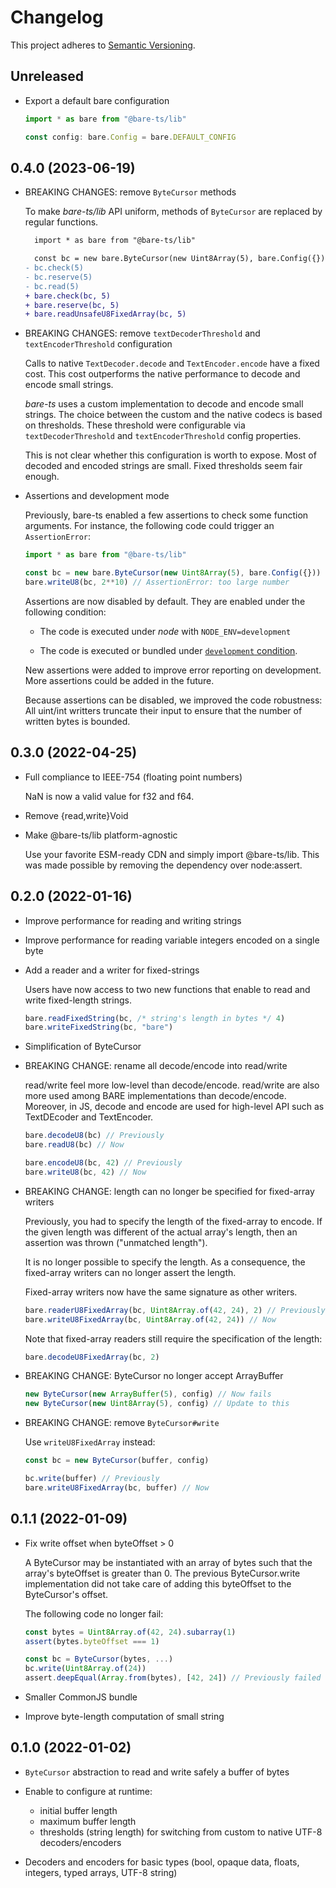 # Changelog

This project adheres to [Semantic Versioning][semver].

## Unreleased

-   Export a default bare configuration

    ```js
    import * as bare from "@bare-ts/lib"

    const config: bare.Config = bare.DEFAULT_CONFIG
    ```

## 0.4.0 (2023-06-19)

-   BREAKING CHANGES: remove `ByteCursor` methods

    To make _bare-ts/lib_ API uniform, methods of `ByteCursor` are replaced by regular functions.

    ```diff
      import * as bare from "@bare-ts/lib"

      const bc = new bare.ByteCursor(new Uint8Array(5), bare.Config({}))
    - bc.check(5)
    - bc.reserve(5)
    - bc.read(5)
    + bare.check(bc, 5)
    + bare.reserve(bc, 5)
    + bare.readUnsafeU8FixedArray(bc, 5)
    ```

-   BREAKING CHANGES: remove `textDecoderThreshold` and `textEncoderThreshold` configuration

    Calls to native `TextDecoder.decode` and `TextEncoder.encode` have a fixed cost.
    This cost outperforms the native performance to decode and encode small strings.

    _bare-ts_ uses a custom implementation to decode and encode small strings.
    The choice between the custom and the native codecs is based on thresholds.
    These threshold were configurable via `textDecoderThreshold` and `textEncoderThreshold` config properties.

    This is not clear whether this configuration is worth to expose.
    Most of decoded and encoded strings are small.
    Fixed thresholds seem fair enough.

-   Assertions and development mode

    Previously, bare-ts enabled a few assertions to check some function arguments.
    For instance, the following code could trigger an `AssertionError`:

    ```js
    import * as bare from "@bare-ts/lib"

    const bc = new bare.ByteCursor(new Uint8Array(5), bare.Config({}))
    bare.writeU8(bc, 2**10) // AssertionError: too large number
    ```

    Assertions are now disabled by default.
    They are enabled under the following condition:

    -   The code is executed under _node_ with `NODE_ENV=development`

    -   The code is executed or bundled under [`development` condition](https://nodejs.org/api/packages.html#community-conditions-definitions).

    New assertions were added to improve error reporting on development.
    More assertions could be added in the future.

    Because assertions can be disabled, we improved the code robustness:
    All uint/int writters truncate their input to ensure that the number of written bytes is bounded.


## 0.3.0 (2022-04-25)

-   Full compliance to IEEE-754 (floating point numbers)

    NaN is now a valid value for f32 and f64.

-   Remove {read,write}Void

-   Make @bare-ts/lib platform-agnostic

    Use your favorite ESM-ready CDN and simply import @bare-ts/lib.
    This was made possible by removing the dependency over node:assert.

## 0.2.0 (2022-01-16)

-   Improve performance for reading and writing strings

-   Improve performance for reading variable integers encoded on a single byte

-   Add a reader and a writer for fixed-strings

    Users have now access to two new functions that enable to read and
    write fixed-length strings.

    ```js
    bare.readFixedString(bc, /* string's length in bytes */ 4)
    bare.writeFixedString(bc, "bare")
    ```

-   Simplification of ByteCursor

-   BREAKING CHANGE: rename all decode/encode into read/write

    read/write feel more low-level than decode/encode.
    read/write are also more used among BARE implementations than decode/encode.
    Moreover, in JS, decode and encode are used for high-level API such as
    TextDEcoder and TextEncoder.

    ```js
    bare.decodeU8(bc) // Previously
    bare.readU8(bc) // Now

    bare.encodeU8(bc, 42) // Previously
    bare.writeU8(bc, 42) // Now
    ```

-   BREAKING CHANGE: length can no longer be specified for fixed-array writers

    Previously, you had to specify the length of the fixed-array to encode.
    If the given length was different of the actual array's length,
    then an assertion was thrown ("unmatched length").

    It is no longer possible to specify the length.
    As a consequence, the fixed-array writers can no longer assert the length.

    Fixed-array writers now have the same signature as other writers.

    ```js
    bare.readerU8FixedArray(bc, Uint8Array.of(42, 24), 2) // Previously
    bare.writeU8FixedArray(bc, Uint8Array.of(42, 24)) // Now
    ```

    Note that fixed-array readers still require the specification of the
    length:

    ```js
    bare.decodeU8FixedArray(bc, 2)
    ```

-   BREAKING CHANGE: ByteCursor no longer accept ArrayBuffer

    ```js
    new ByteCursor(new ArrayBuffer(5), config) // Now fails
    new ByteCursor(new Uint8Array(5), config) // Update to this
    ```

-   BREAKING CHANGE: remove `ByteCursor#write`

    Use `writeU8FixedArray` instead:

    ```js
    const bc = new ByteCursor(buffer, config)

    bc.write(buffer) // Previously
    bare.writeU8FixedArray(bc, buffer) // Now
    ```

## 0.1.1 (2022-01-09)

-   Fix write offset when byteOffset > 0

    A ByteCursor may be instantiated with an array of bytes such that
    the array's byteOffset is greater than 0.
    The previous ByteCursor.write implementation did not take care of
    adding this byteOffset to the ByteCursor's offset.

    The following code no longer fail:

    ```js
    const bytes = Uint8Array.of(42, 24).subarray(1)
    assert(bytes.byteOffset === 1)

    const bc = ByteCursor(bytes, ...)
    bc.write(Uint8Array.of(24))
    assert.deepEqual(Array.from(bytes), [42, 24]) // Previously failed
    ```

-   Smaller CommonJS bundle

-   Improve byte-length computation of small string

## 0.1.0 (2022-01-02)

-   `ByteCursor` abstraction to read and write safely a buffer of bytes

-   Enable to configure at runtime:

    -   initial buffer length
    -   maximum buffer length
    -   thresholds (string length) for switching from custom to native
        UTF-8 decoders/encoders

-   Decoders and encoders for basic types
    (bool, opaque data, floats, integers, typed arrays, UTF-8 string)

[semver]: https://semver.org/spec/v2.0.0.html
